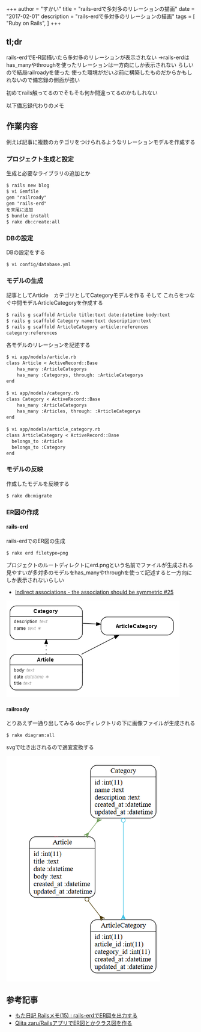 +++
author = "すかい"
title = "rails-erdで多対多のリレーションの描画"
date = "2017-02-01"
description = "rails-erdで多対多のリレーションの描画"
tags = [
    "Ruby on Rails",
]
+++

## tl;dr

rails-erdでE-R図描いたら多対多のリレーションが表示されない
→rails-erdはhas_manyやthroughを使ったリレーションは一方向にしか表示されない
らしいので結局railroadyを使った
使った環境がだいぶ前に構築したものだからかもしれないので備忘録の側面が強い

初めてrails触ってるのでそもそも何か間違ってるのかもしれない

以下備忘録代わりのメモ

## 作業内容

例えば記事に複数のカテゴリをつけられるようなリレーションモデルを作成する

### プロジェクト生成と設定

生成と必要なライブラリの追加とか

```
$ rails new blog
$ vi Gemfile
gem "railroady"
gem "rails-erd"
を末尾に追加
$ bundle install
$ rake db:create:all
```

### DBの設定

DBの設定をする

```
$ vi config/database.yml
```

### モデルの生成

記事としてArticle　カテゴリとしてCategoryモデルを作る
そして これらをつなぐ中間モデルArticleCategoryを作成する

```
$ rails g scaffold Article title:text date:datetime body:text
$ rails g scaffold Category name:text description:text
$ rails g scaffold ArticleCategory article:references category:references
```

各モデルのリレーションを記述する

```
$ vi app/models/article.rb
class Article < ActiveRecord::Base
    has_many :ArticleCategorys
    has_many :Categorys, through: :ArticleCategorys
end

$ vi app/models/category.rb
class Category < ActiveRecord::Base
    has_many :ArticleCategorys
    has_many :Articles, through: :ArticleCategorys
end

$ vi app/models/article_category.rb
class ArticleCategory < ActiveRecord::Base
  belongs_to :Article
  belongs_to :Category
end
```

### モデルの反映

作成したモデルを反映する

```
$ rake db:migrate
```

### ER図の作成

#### rails-erd

rails-erdでのER図の生成

```
$ rake erd filetype=png
```

プロジェクトのルートディレクトにerd.pngという名前でファイルが生成される
見やすいが多対多のモデルをhas_manyやthroughを使って記述すると一方向にしか表示されないらしい

- [Indirect associations - the association should be symmetric #25](https://github.com/gemhome/rails-erd/issues/25)

![](/images/2017-02-01-001.png)

#### railroady

とりあえず一通り出してみる
docディレクトリの下に画像ファイルが生成される

```
$ rake diagram:all
```

svgで吐き出されるので適宜変換する

![](/images/2017-02-01-002.png)

## 参考記事

- [もた日記 Railsメモ(15) : rails-erdでER図を出力する](http://wonderwall.hatenablog.com/entry/2015/08/11/161010)
- [Qiita zaru/RailsアプリでER図とかクラス図を作る](http://qiita.com/zaru/items/8227686ebee9f519985b)

